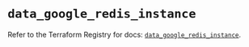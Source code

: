 # `data_google_redis_instance`

Refer to the Terraform Registry for docs: [`data_google_redis_instance`](https://registry.terraform.io/providers/hashicorp/google/6.38.0/docs/data-sources/redis_instance).
